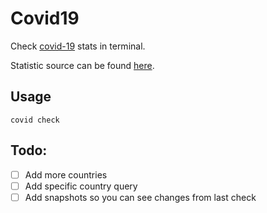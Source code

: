 
# Covid19

Check [covid-19](https://www.who.int/emergencies/diseases/novel-coronavirus-2019/events-as-they-happen) stats in terminal. 

Statistic source can be found [here](https://www.worldometers.info/coronavirus/).


## Usage
```
covid check
```

## Todo:
 - [ ] Add more countries
 - [ ] Add specific country query
 - [ ] Add snapshots so you can see changes from last check 
